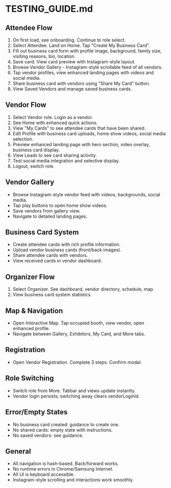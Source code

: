 # TESTING_GUIDE.md

## Attendee Flow
1. On first load, see onboarding. Continue to role select.
2. Select Attendee. Land on Home. Tap "Create My Business Card".
3. Fill out business card form with profile image, background, family size, visiting reasons, bio, location.
4. Save card. View card preview with Instagram-style layout.
5. Browse Vendor Gallery - Instagram-style scrollable feed of all vendors.
6. Tap vendor profiles, view enhanced landing pages with videos and social media.
7. Share business card with vendors using "Share My Card" button.
8. View Saved Vendors and manage saved business cards.

## Vendor Flow
1. Select Vendor role. Login as a vendor.
2. See Home with enhanced quick actions.
3. View "My Cards" to see attendee cards that have been shared.
4. Edit Profile with business card uploads, home show videos, social media selection.
5. Preview enhanced landing page with hero section, video overlay, business card display.
6. View Leads to see card sharing activity.
7. Test social media integration and selective display.
8. Logout, switch role.

## Vendor Gallery
- Browse Instagram-style vendor feed with videos, backgrounds, social media.
- Tap play buttons to open home show videos.
- Save vendors from gallery view.
- Navigate to detailed landing pages.

## Business Card System
- Create attendee cards with rich profile information.
- Upload vendor business cards (front/back images).
- Share attendee cards with vendors.
- View received cards in vendor dashboard.

## Organizer Flow
1. Select Organizer. See dashboard, vendor directory, schedule, map.
2. View business card system statistics.

## Map & Navigation
- Open Interactive Map. Tap occupied booth, view vendor, open enhanced profile.
- Navigate between Gallery, Exhibitors, My Card, and More tabs.

## Registration
- Open Vendor Registration. Complete 3 steps. Confirm modal.

## Role Switching
- Switch role from More. Tabbar and views update instantly.
- Vendor login persists; switching away clears vendorLoginId.

## Error/Empty States
- No business card created: guidance to create one.
- No shared cards: empty state with instructions.
- No saved vendors: see guidance.

## General
- All navigation is hash-based. Back/forward works.
- No runtime errors in Chrome/Samsung Internet.
- All UI is keyboard accessible.
- Instagram-style scrolling and interactions work smoothly.
